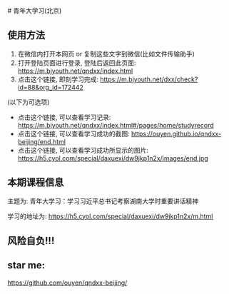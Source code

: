 <meta name="referrer" content="no-referrer">
# 青年大学习(北京)

## 使用方法

1. 在微信内打开本网页 or 复制这些文字到微信(比如文件传输助手)
2. 打开登陆页面进行登录, 登陆后返回此页面: https://m.bjyouth.net/qndxx/index.html
3. 点击这个链接, 即刻学习完成: https://m.bjyouth.net/dxx/check?id=88&org_id=172442

(以下为可选项)

+ 点击这个链接, 可以查看学习记录: https://m.bjyouth.net/qndxx/index.html#/pages/home/studyrecord
+ 点击这个链接, 可以查看学习成功的截图: https://ouyen.github.io/qndxx-beijing/end.html
+ 点击这个链接, 可以查看学习成功所显示的图片: https://h5.cyol.com/special/daxuexi/dw9jkp1n2x/images/end.jpg

## 本期课程信息

主题为: 青年大学习：学习习近平总书记考察湖南大学时重要讲话精神

学习的地址为: https://h5.cyol.com/special/daxuexi/dw9jkp1n2x/m.html

## 风险自负!!!

## star me:

https://github.com/ouyen/qndxx-beijing/

